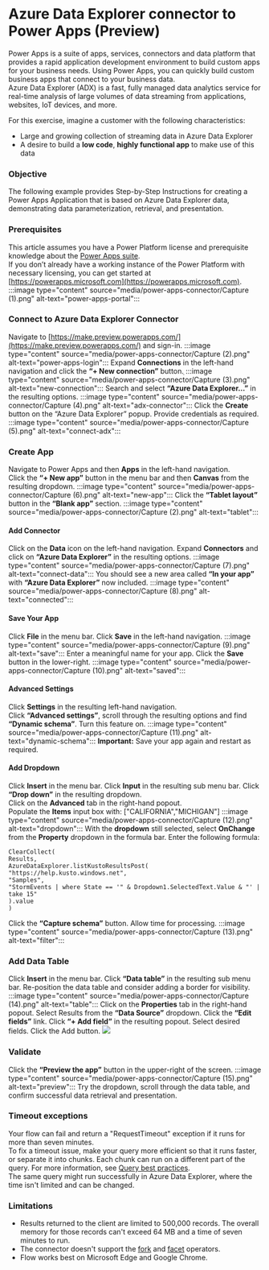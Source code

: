 
# Azure Data Explorer connector to Power Apps (Preview)

Power Apps is a suite of apps, services, connectors and data platform that provides a rapid application development environment to build custom apps for your business needs. Using Power Apps, you can quickly build custom business apps that connect to your business data.<br/>
Azure Data Explorer (ADX) is a fast, fully managed data analytics service for real-time analysis of large volumes of data streaming from applications, websites, IoT devices, and more.

For this exercise, imagine a customer with the following characteristics:
- Large and growing collection of streaming data in Azure Data Explorer
- A desire to build a **low code**, **highly functional app** to make use of this data

### Objective

The following example provides Step-by-Step Instructions for creating a Power Apps Application that is based on Azure Data Explorer data, demonstrating data parameterization, retrieval, and presentation.

### Prerequisites

This article assumes you have a Power Platform license and prerequisite knowledge about the [Power Apps suite](https://docs.microsoft.com/en-us/powerapps/powerapps-overview).<br/>
If you don’t already have a working instance of the Power Platform with necessary licensing, you can get started at [https://powerapps.microsoft.com](https://powerapps.microsoft.com).
:::image type="content" source="media/power-apps-connector/Capture (1).png" alt-text="power-appֵֵs-portal":::

### Connect to Azure Data Explorer Connector

Navigate to [https://make.preview.powerapps.com/](https://make.preview.powerapps.com/) and sign-in.
:::image type="content" source="media/power-apps-connector/Capture (2).png" alt-text="power-apps-login":::
Expand **Connections** in the left-hand navigation and click the **“+ New connection”** button.ֵ
:::image type="content" source="media/power-apps-connector/Capture (3).png" alt-text="new-connection":::
Search and select **“Azure Data Explorer…”** in the resulting options.
:::image type="content" source="media/power-apps-connector/Capture (4).png" alt-text="adx-connector":::
Click the **Create** button on the “Azure Data Explorer” popup. Provide credentials as required.
:::image type="content" source="media/power-apps-connector/Capture (5).png" alt-text="connect-adx":::

### Create App
Navigate to Power Apps and then **Apps** in the left-hand navigation.<br/>
Click the **“+ New app”** button in the menu bar and then **Canvas** from the resulting dropdown.
:::image type="content" source="media/power-apps-connector/Capture (6).png" alt-text="new-app":::
Click the **“Tablet layout”** button in the **“Blank app”** section.
:::image type="content" source="media/power-apps-connector/Capture (2).png" alt-text="tablet":::

#### Add Connector
Click on the **Data** icon on the left-hand navigation. Expand **Connectors** and click on **“Azure Data Explorer”** in the resulting options.
:::image type="content" source="media/power-apps-connector/Capture (7).png" alt-text="connect-data":::
You should see a new area called **“In your app”** with **“Azure Data Explorer”** now included.
:::image type="content" source="media/power-apps-connector/Capture (8).png" alt-text="connected":::

#### Save Your App
Click **File** in the menu bar. Click **Save** in the left-hand navigation.
:::image type="content" source="media/power-apps-connector/Capture (9).png" alt-text="save":::
Enter a meaningful name for your app. Click the **Save** button in the lower-right.
:::image type="content" source="media/power-apps-connector/Capture (10).png" alt-text="saved":::

#### Advanced Settings
Click **Settings** in the resulting left-hand navigation.<br/>
Click **“Advanced settings”**, scroll through the resulting options and find **“Dynamic schema”**. Turn this feature on.
:::image type="content" source="media/power-apps-connector/Capture (11).png" alt-text="dynamic-schema":::
**Important:** Save your app again and restart as required.

#### Add Dropdown
Click **Insert** in the menu bar. Click **Input** in the resulting sub menu bar. Click **“Drop down”** in the resulting dropdown.<br/>
Click on the **Advanced** tab in the right-hand popout.<br/>
Populate the **Items** input box with: ["CALIFORNIA","MICHIGAN"]
:::image type="content" source="media/power-apps-connector/Capture (12).png" alt-text="dropdown":::
With the **dropdown** still selected, select **OnChange** from the **Property** dropdown in the formula bar.
Enter the following formula:

```kusto
ClearCollect(
Results,
AzureDataExplorer.listKustoResultsPost(
"https://help.kusto.windows.net",
"Samples",
"StormEvents | where State == '" & Dropdown1.SelectedText.Value & "' | take 15"
).value
)
```

Click the **“Capture schema”** button. Allow time for processing.
:::image type="content" source="media/power-apps-connector/Capture (13).png" alt-text="filter":::

### Add Data Table
Click **Insert** in the menu bar. Click **“Data table”** in the resulting sub menu bar. Re-position the data table and consider adding a border for visibility.
:::image type="content" source="media/power-apps-connector/Capture (14).png" alt-text="table":::
Click on the **Properties** tab in the right-hand popout. Select Results from the **“Data Source”** dropdown.
Click the **“Edit fields”** link. Click **“+ Add field”** in the resulting popout. Select desired fields. Click the Add button.
![](media/cf479ae1aeb8815f658275efcdd9b35b.png)

### Validate
Click the **“Preview the app”** button in the upper-right of the screen.
:::image type="content" source="media/power-apps-connector/Capture (15).png" alt-text="preview":::
Try the dropdown, scroll through the data table, and confirm successful data retrieval and presentation.

### Timeout exceptions
Your flow can fail and return a "RequestTimeout" exception if it runs for more than seven minutes.<br/>
To fix a timeout issue, make your query more efficient so that it runs faster, or separate it into chunks. Each chunk can run on a different part of the query. For more information, see [Query best practices](https://docs.microsoft.com/en-us/azure/data-explorer/kusto/query/best-practices).<br/>
The same query might run successfully in Azure Data Explorer, where the time isn't limited and can be changed.

### Limitations
- Results returned to the client are limited to 500,000 records. The overall memory for those records can't exceed 64 MB and a time of seven minutes to run.
- The connector doesn't support the [fork](https://docs.microsoft.com/en-us/azure/data-explorer/kusto/query/forkoperator) and [facet](https://docs.microsoft.com/en-us/azure/data-explorer/kusto/query/facetoperator) operators.
- Flow works best on Microsoft Edge and Google Chrome.
